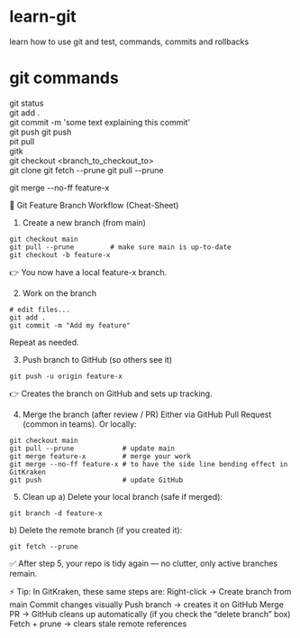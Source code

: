 # learn-git
learn how to use git and test, commands, commits and rollbacks

# git commands
git status   
git add .  
git commit -m 'some text explaining this commit'  
git push
git push  
pit pull  
gitk  
git checkout <branch_to_checkout_to>  
git clone <link>
git fetch --prune
git pull --prune

git merge --no-ff feature-x


📝 Git Feature Branch Workflow (Cheat-Sheet)
1. Create a new branch (from main)
```
git checkout main
git pull --prune         # make sure main is up-to-date
git checkout -b feature-x
```
👉 You now have a local feature-x branch.

2. Work on the branch
```
# edit files...
git add .
git commit -m "Add my feature"
```
Repeat as needed.

3. Push branch to GitHub (so others see it)
```
git push -u origin feature-x
```
👉 Creates the branch on GitHub and sets up tracking.

4. Merge the branch (after review / PR)
Either via GitHub Pull Request (common in teams).
Or locally:
```
git checkout main
git pull --prune            # update main
git merge feature-x         # merge your work
git merge --no-ff feature-x # to have the side line bending effect in GitKraken
git push                    # update GitHub
```

5. Clean up
a) Delete your local branch (safe if merged):
```
git branch -d feature-x
```
b) Delete the remote branch (if you created it):
```
git fetch --prune
```
✅ After step 5, your repo is tidy again — no clutter, only active branches remain.

⚡ Tip: In GitKraken, these same steps are:
Right-click → Create branch from main
Commit changes visually
Push branch → creates it on GitHub
Merge PR → GitHub cleans up automatically (if you check the “delete branch” box)
Fetch + prune → clears stale remote references